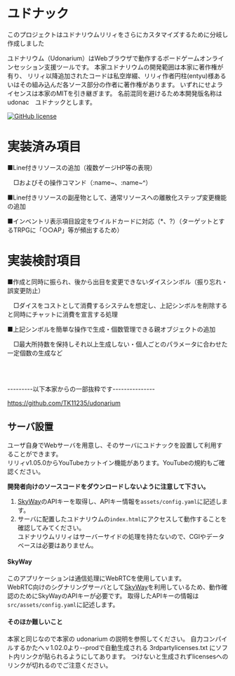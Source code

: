# ユドナック

このプロジェクトはユドナリウムリリィをさらにカスタマイズするために分岐し作成しました

ユドナリウム（Udonarium）はWebブラウザで動作するボードゲームオンラインセッション支援ツールです。
本家ユドナリウムの開発範囲は本家に著作権が有り、
リリィ以降追加されたコードは私空岸綴、リリィ作者円柱(entyu)様あるいはその組み込んだ各ソース部分の作者に著作権があります。
いずれにせよライセンスは本家のMITを引き継ぎます。
名前混同を避けるため本開発版名称はudonac　ユドナックとします。

[![GitHub license](https://img.shields.io/badge/license-MIT-blue.svg)](https://github.com/TK11235/udonarium/blob/master/LICENSE)

# 実装済み項目
■Line付きリソースの追加（複数ゲージHP等の表現）

　□およびその操作コマンド（:name~、:name~^）

■Line付きリソースの副産物として、通常リソースへの離散化ステップ変更機能の追加

■インベントリ表示項目設定をワイルドカードに対応（*、?）（ターゲットとするTRPGに「○○AP」等が頻出するため）

# 実装検討項目
■作成と同時に振られ、後から出目を変更できないダイスシンボル（振り忘れ・誤変更防止）

　□ダイスをコストとして消費するシステムを想定し、上記シンボルを削除すると同時にチャットに消費を宣言する処理

■上記シンボルを簡単な操作で生成・個数管理できる親オブジェクトの追加

　□最大所持数を保持しそれ以上生成しない・個人ごとのパラメータに合わせた一定個数の生成など

<br/><br/>

---------以下本家からの一部抜粋です---------------

https://github.com/TK11235/udonarium

## サーバ設置
ユーザ自身でWebサーバを用意し、そのサーバにユドナックを設置して利用することができます。  
リリィv1.05.0からYouTubeカットイン機能があります。YouTubeの規約もご確認ください。




**開発者向けのソースコードをダウンロードしないように注意して下さい。**
1. [SkyWay](https://webrtc.ecl.ntt.com/)のAPIキーを取得し、APIキー情報を`assets/config.yaml`に記述します。
1. サーバに配置したユドナリウムの`index.html`にアクセスして動作することを確認してみてください。  
ユドナリウムリリィはサーバーサイドの処理を持たないので、CGIやデータベースは必要はありません。

#### SkyWay
このアプリケーションは通信処理にWebRTCを使用しています。  
WebRTC向けのシグナリングサーバとして[SkyWay](https://webrtc.ecl.ntt.com/)を利用しているため、動作確認のためにSkyWayのAPIキーが必要です。
取得したAPIキーの情報は`src/assets/config.yaml`に記述します。

#### そのほか難しいこと
本家と同じなので本家の udonarium の説明を参照してください。
自力コンパイルするかたへｖ1.02.0より--prodで自動生成される 3rdpartylicenses.txt にソフト内リンクが貼られるようにしてあります。
つけないと生成されずlicensesへのリンクが切れるのでご注意ください。


